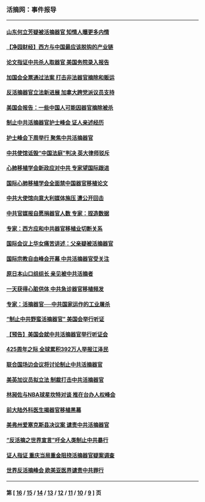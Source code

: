 ### 活摘网：事件报导
---
#### [山东何立芳疑被活摘器官 知情人曝更多内情](../../pages/nf5877/n14047530.md?08070430) 
#### [【净园财经】西方与中国最应该脱钩的产业链](../../pages/nf5877/n14016113.md?08070430) 
#### [论文指证中共杀人取器官 美国务院录入报告](../../pages/nf5877/n13999890.md?08070430) 
#### [加国会全票通过法案 打击非法器官摘除和贩运](../../pages/nf5877/n13884924.md?08070430) 
#### [反活摘器官立法新进展 加拿大跨党派议员支持](../../pages/nf5877/n13876061.md?08070430) 
#### [美国会报告：一些中国人可能因器官摘除被杀](../../pages/nf5877/n13867964.md?08070430) 
#### [制止中共活摘器官护士峰会 证人亲述经历](../../pages/nf5877/n13859007.md?08070430) 
#### [护士峰会下周举行 聚焦中共活摘器官](../../pages/nf5877/n13855418.md?08070430) 
#### [中共使馆诋毁“中国法庭”判决 英大律师驳斥](../../pages/nf5877/n13833945.md?08070430) 
#### [心肺移植学会新政应对中共 专家望国际跟进](../../pages/nf5877/n13829043.md?08070430) 
#### [国际心肺移植学会全面禁中国器官移植论文](../../pages/nf5877/n13827785.md?08070430) 
#### [中共大使馆向意大利媒体施压 遭公开回击](../../pages/nf5877/n13826038.md?08070430) 
#### [中共官媒报自愿捐器官人数 专家：捏造数据](../../pages/nf5877/n13814130.md?08070430) 
#### [专家：西方应和中共器官移植业切断关系](../../pages/nf5877/n13772828.md?08070430) 
#### [国际会议上华女痛苦讲述：父亲疑被活摘器官](../../pages/nf5877/n13771583.md?08070430) 
#### [国际宗教自由峰会开幕 中共活摘器官受关注](../../pages/nf5877/n13769995.md?08070430) 
#### [原日本山口组组长 亲见被中共活摘者](../../pages/nf5877/n13767360.md?08070430) 
#### [一天获得心脏供体 中共急诊器官移植频发](../../pages/nf5877/n13764689.md?08070430) 
#### [专家：活摘器官──中共国家运作的工业屠杀](../../pages/nf5877/n13761178.md?08070430) 
#### [“制止中共野蛮活摘器官” 美国会举行听证](../../pages/nf5877/n13735831.md?08070430) 
#### [【预告】美国会就中共活摘器官举行听证会](../../pages/nf5877/n13732843.md?08070430) 
#### [425周年之际 全球累积392万人举报江泽民](../../pages/nf5877/n13719232.md?08070430) 
#### [联合国场边会议将讨论制止中共活摘器官](../../pages/nf5877/n13656361.md?08070430) 
#### [美英加议员拟立法 制裁打击中共活摘器官](../../pages/nf5877/n13430251.md?08070430) 
#### [林昶佐与NBA球星坎特对谈 推在台办人权峰会](../../pages/nf5877/n13414467.md?08070430) 
#### [前大陆外科医生揭器官移植黑幕](../../pages/nf5877/n13401416.md?08070430) 
#### [美弗州爱塞克斯县决议案 谴责中共活摘器官](../../pages/nf5877/n13320919.md?08070430) 
#### [“反活摘之世界宣言”吁全人类制止中共暴行](../../pages/nf5877/n13259730.md?08070430) 
#### [证人指证 重庆当局重金阻挠活摘器官疑案调查](../../pages/nf5877/n13259127.md?08070430) 
#### [世界反活摘峰会 欧美亚医界谴责中共罪行](../../pages/nf5877/n13253550.md?08070430) 

---
#### 第 [ [16](./16.md?08070430) / [15](./15.md?08070430) / [14](./14.md?08070430) / [13](./13.md?08070430) / [12](./12.md?08070430) / [11](./11.md?08070430) / [10](./10.md?08070430) / [9](./9.md?08070430) ] 页
